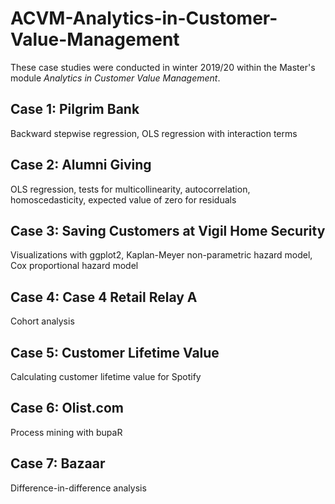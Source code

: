 # ACVM-Analytics-in-Customer-Value-Management
These case studies were conducted in winter 2019/20 within the Master's module *Analytics in Customer Value Management*.

## Case 1: Pilgrim Bank
Backward stepwise regression, OLS regression with interaction terms

## Case 2: Alumni Giving
OLS regression, tests for multicollinearity, autocorrelation, homoscedasticity, expected value of zero for residuals

## Case 3: Saving Customers at Vigil Home Security
Visualizations with ggplot2, Kaplan-Meyer non-parametric hazard model, Cox proportional hazard model

## Case 4: Case 4 Retail Relay A
Cohort analysis

## Case 5: Customer Lifetime Value
Calculating customer lifetime value for Spotify

## Case 6: Olist.com
Process mining with bupaR

## Case 7: Bazaar
Difference-in-difference analysis
